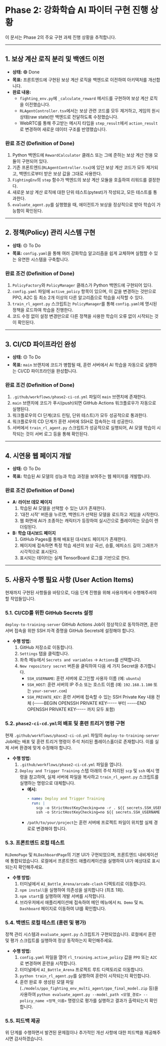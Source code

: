 # Phase 2: 강화학습 AI 파이터 구현 진행 상황

이 문서는 Phase 2의 주요 구현 과제 진행 상황을 추적합니다.

---

## 1. 보상 계산 로직 분리 및 백엔드 이전

*   **상태:** 🟢 Done
*   **목표:** 프론트엔드에 구현된 보상 계산 로직을 백엔드로 이전하여 아키텍처를 개선합니다.
*   **완료 내용:**
    *   `fighting_env.py`에 `_calculate_reward` 메서드를 구현하여 보상 계산 로직을 이전했습니다.
    *   `RLAgentController.tsx`에서는 보상 관련 코드를 모두 제거하고, 게임의 원시 상태(raw state)만 백엔드로 전달하도록 수정했습니다.
    *   WebRTC를 통해 주고받는 메시지 타입을 `step_result`에서 `action_result`로 변경하여 새로운 데이터 구조를 반영했습니다.

### 완료 조건 (Definition of Done)
1.  Python 백엔드에 `RewardCalculator` 클래스 또는 그에 준하는 보상 계산 전용 모듈이 구현되어 있다.
2.  기존 프론트엔드(`RLAgentController.tsx`)에 있던 보상 계산 코드가 모두 제거되고, 백엔드로부터 받은 보상 값을 그대로 사용한다.
3.  `FightingEnv`의 `step` 함수가 백엔드의 보상 계산 모듈을 호출하여 리워드를 결정한다.
4.  새로운 보상 계산 로직에 대한 단위 테스트(pytest)가 작성되고, 모든 테스트를 통과한다.
5.  `evaluate_agent.py`를 실행했을 때, 에이전트가 보상을 정상적으로 받아 학습이 가능함이 확인된다.

---

## 2. 정책(Policy) 관리 시스템 구현

*   **상태:** 🟡 To Do
*   **목표:** `config.yaml`을 통해 여러 강화학습 알고리즘을 쉽게 교체하며 실험할 수 있는 유연한 시스템을 구축합니다.

### 완료 조건 (Definition of Done)
1.  `PolicyFactory`와 `PolicyManager` 클래스가 Python 백엔드에 구현되어 있다.
2.  `config.yaml` 파일에 `active_policy` 항목이 있으며, 이 값을 변경하는 것만으로 PPO, A2C 등 최소 2개 이상의 다른 알고리즘으로 학습을 시작할 수 있다.
3.  `train_rl_agent.py` 스크립트는 `PolicyManager`를 통해 `config.yaml`에 명시된 정책을 로드하여 학습을 진행한다.
4.  코드 수정 없이 설정 변경만으로 다른 정책을 사용한 학습이 오류 없이 시작되는 것이 확인된다.

---

## 3. CI/CD 파이프라인 완성

*   **상태:** 🟡 To Do
*   **목표:** `main` 브랜치에 코드가 병합될 때, 훈련 서버에서 AI 학습을 자동으로 실행하는 CI/CD 파이프라인을 완성합니다.

### 완료 조건 (Definition of Done)
1.  `.github/workflows/phase2-ci-cd.yml` 파일이 `main` 브랜치에 존재한다.
2.  `main` 브랜치에 코드가 푸시(push)되면 GitHub Actions 워크플로우가 자동으로 실행된다.
3.  워크플로우의 CI 단계(코드 린팅, 단위 테스트)가 모두 성공적으로 통과한다.
4.  워크플로우의 CD 단계가 훈련 서버에 SSH로 접속하는 데 성공한다.
5.  서버에서 `train_rl_agent.py` 스크립트가 성공적으로 실행되어, AI 모델 학습이 시작되는 것이 서버 로그 등을 통해 확인된다.

---

## 4. 시연용 웹 페이지 개발

*   **상태:** 🟡 To Do
*   **목표:** 학습된 AI 모델의 성능과 학습 과정을 보여주는 웹 페이지를 개발합니다.

### 완료 조건 (Definition of Done)
*   **A: 라이브 데모 페이지**
    1.  학습된 AI 모델을 선택할 수 있는 UI가 존재한다.
    2.  '대전 시작' 버튼을 누르면, 백엔드가 선택된 모델을 로드하고 게임을 시작한다.
    3.  웹 화면에 AI가 조종하는 캐릭터가 등장하여 실시간으로 플레이하는 모습이 렌더링된다.
*   **B: 학습 대시보드 페이지**
    1.  GitHub Pages를 통해 배포된 대시보드 페이지가 존재한다.
    2.  페이지에 접속하면 특정 학습 세션의 보상 곡선, 승률, 에피소드 길이 그래프가 시각적으로 표시된다.
    3.  표시되는 데이터는 실제 TensorBoard 로그를 기반으로 한다.

---

## 5. 사용자 수행 필요 사항 (User Action Items)

현재까지 구현된 사항들을 바탕으로, 다음 단계 진행을 위해 사용자께서 수행해주셔야 할 작업들입니다.

### 5.1. CI/CD를 위한 GitHub Secrets 설정

`deploy-to-training-server` GitHub Actions Job이 정상적으로 동작하려면, 훈련 서버 접속을 위한 SSH 자격 증명을 GitHub Secrets에 설정해야 합니다.

*   **수행 방법:**
    1.  GitHub 저장소로 이동합니다.
    2.  `Settings` 탭을 클릭합니다.
    3.  좌측 메뉴에서 `Secrets and variables` -> `Actions`를 선택합니다.
    4.  `New repository secret` 버튼을 클릭하여 다음 세 가지 Secret을 추가합니다.
        *   `SSH_USERNAME`: 훈련 서버에 로그인할 사용자 이름 (예: `ubuntu`)
        *   `SSH_HOST`: 훈련 서버의 IP 주소 또는 호스트 이름 (예: `192.168.1.100` 또는 `your-server.com`)
        *   `SSH_PRIVATE_KEY`: 훈련 서버에 접속할 수 있는 SSH Private Key 내용 전체 (-----BEGIN OPENSSH PRIVATE KEY----- 부터 -----END OPENSSH PRIVATE KEY----- 까지 모두 포함)

### 5.2. `phase2-ci-cd.yml`의 배포 및 훈련 트리거 명령 구현

현재 `.github/workflows/phase2-ci-cd.yml` 파일의 `deploy-to-training-server` Job에는 배포 및 훈련 트리거 명령이 주석 처리된 플레이스홀더로 존재합니다. 이를 실제 서버 환경에 맞게 수정해야 합니다.

*   **수행 방법:**
    1.  `.github/workflows/phase2-ci-cd.yml` 파일을 엽니다.
    2.  `Deploy and Trigger Training` 스텝 아래의 주석 처리된 `scp` 및 `ssh` 예시 명령을 참고하여, 실제 서버에 파일을 복사하고 `train_rl_agent.py` 스크립트를 실행하는 명령으로 대체합니다.
        *   **예시:**
            ```yaml
            - name: Deploy and Trigger Training
              run: |
                scp -o StrictHostKeyChecking=no -r . ${{ secrets.SSH_USERNAME }}@${{ secrets.SSH_HOST }}:/path/to/your/project
                ssh -o StrictHostKeyChecking=no ${{ secrets.SSH_USERNAME }}@${{ secrets.SSH_HOST }} "cd /path/to/your/project && python train_rl_agent.py"
            ```
        *   `/path/to/your/project`는 훈련 서버에 프로젝트 파일이 위치할 실제 경로로 변경해야 합니다.

### 5.3. 프론트엔드 로컬 테스트

`RLDemoPage` 및 `RLDashboardPage`의 기본 UI가 구현되었으며, 프론트엔드 내비게이션에 통합되었습니다. 로컬에서 프론트엔드 애플리케이션을 실행하여 UI가 예상대로 표시되는지 확인해주세요.

*   **수행 방법:**
    1.  터미널에서 `AI_Battle_Arena/arcade-clash` 디렉토리로 이동합니다.
    2.  `npm install`을 실행하여 의존성을 설치합니다 (최초 1회).
    3.  `npm start`를 실행하여 개발 서버를 시작합니다.
    4.  브라우저에서 애플리케이션에 접속하여 메인 메뉴에서 `RL Demo` 및 `RL Dashboard` 페이지로 이동하여 UI를 확인합니다.

### 5.4. 백엔드 로컬 테스트 (훈련 및 평가)

정책 관리 시스템과 `evaluate_agent.py` 스크립트가 구현되었습니다. 로컬에서 훈련 및 평가 스크립트를 실행하여 정상 동작하는지 확인해주세요.

*   **수행 방법:**
    1.  `config.yaml` 파일을 열어 `rl_training.active_policy` 값을 `PPO` 또는 `A2C`로 변경하며 훈련을 시작합니다.
    2.  터미널에서 `AI_Battle_Arena` 프로젝트 루트 디렉토리로 이동합니다.
    3.  `python train_rl_agent.py`를 실행하여 훈련이 시작되는지 확인합니다.
    4.  훈련 완료 후 생성된 모델 파일 (`./models/ppo_fighting_env_multi_agent/ppo_final_model.zip` 등)을 사용하여 `python evaluate_agent.py --model_path <모델_경로> --policy_name <정책_이름>` 명령으로 평가를 실행하고 결과가 출력되는지 확인합니다.

### 5.5. 피드백 제공

위 단계를 수행하면서 발견된 문제점이나 추가적인 개선 사항에 대한 피드백을 제공해주시면 감사하겠습니다.

